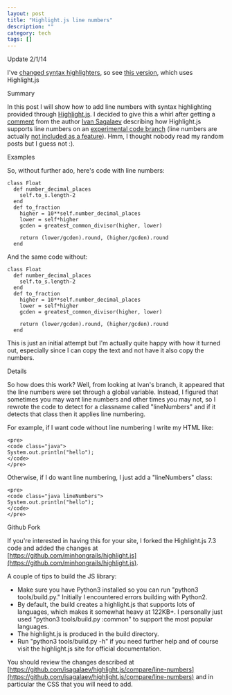 ```yaml
---
layout: post
title: "Highlight.js line numbers"
description: ""
category: tech
tags: []
---
```



<p class="spotlight">Update 2/1/14</p>

I've [changed syntax highlighters](/tech/2014/01/30/prettyprint-syntax-highlighting/), so see [this version](http://design7.minh.io/tech/2013/08/17/highlightjs-line-numbers/), which uses Highlight.js

<p class="spotlight">Summary</p>

In this post I will show how to add line numbers with syntax highlighting
provided through <a href="http://softwaremaniacs.org/soft/highlight/en/" target="_blank">Highlight.js</a>. 
I decided to give this a whirl after getting a [comment](/tech/2013/06/23/highlightjs-vs-syntaxhighlighter/) from the author
<a href="https://github.com/isagalaev" target="_blank">Ivan Sagalaev</a> describing
how Highlight.js supports line numbers on an [experimental code branch](https://github.com/isagalaev/highlight.js/compare/line-numbers)
(line numbers are actually [not included as a feature](http://highlightjs.readthedocs.org/en/latest/line-numbers.html)).
Hmm, I thought nobody read my random posts but I guess not :).

<p class="spotlight">Examples</p>

So, without further ado, here's code with line numbers:

<pre class="prettyprint linenums">
<code class="ruby lineNumbers">class Float
  def number_decimal_places
    self.to_s.length-2
  end
  def to_fraction
    higher = 10**self.number_decimal_places
    lower = self*higher
    gcden = greatest_common_divisor(higher, lower)

    return (lower/gcden).round, (higher/gcden).round
  end</code>
</pre>

And the same code without: 

<pre class="prettyprint">
<code class="ruby">class Float
  def number_decimal_places
    self.to_s.length-2
  end
  def to_fraction
    higher = 10**self.number_decimal_places
    lower = self*higher
    gcden = greatest_common_divisor(higher, lower)

    return (lower/gcden).round, (higher/gcden).round
  end</code>
</pre>

This is just an initial attempt but I'm actually quite happy with
how it turned out, especially since I can copy the text and not have
it also copy the numbers.

<p class="spotlight">Details</p>

So how does this work? Well, from looking at Ivan's branch, it appeared that 
the line numbers were set through a global variable. Instead, I figured that
sometimes you may want line numbers and other times you may not, so I rewrote
the code to detect for a classname called "lineNumbers" and if it detects
that class then it applies line numbering.

For example, if I want code without line numbering I write my HTML like:

<pre class="prettyprint">
<code class="css">&lt;pre&gt;
&lt;code class="java"&gt;
System.out.println("hello");
&lt;/code&gt;
&lt;/pre&gt;</code></pre>

Otherwise, if I do want line numbering, I just add a "lineNumbers" class:

<pre class="prettyprint">
<code class="css">&lt;pre&gt;
&lt;code class="java lineNumbers"&gt;
System.out.println("hello");
&lt;/code&gt;
&lt;/pre&gt;</code></pre>

<p class="spotlight">Github Fork</p>

If you're interested in having this for your site, I forked the Highlight.js 7.3
code and added the changes at [https://github.com/minhongrails/highlight.js](https://github.com/minhongrails/highlight.js).

A couple of tips to build the JS library:

* Make sure you have Python3 installed so you can run "python3 tools/build.py." 
Initially I encountered errors building with Python2.
* By default, the build creates a highlight.js that supports lots of languages,
which makes it somewhat heavy at 122KB+. I personally just used "python3 tools/build.py :common"
to support the most popular languages.
* The highlight.js is produced in the build directory.
* Run "python3 tools/build.py -h" if you need further help and of course visit
the highlight.js site for official documentation.

You should review the changes described at [https://github.com/isagalaev/highlight.js/compare/line-numbers](https://github.com/isagalaev/highlight.js/compare/line-numbers) and in particular the CSS that you will need to add.
